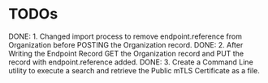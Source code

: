 # TODOs

DONE: 1. Changed import process to remove endpoint.reference from Organization before POSTING the Organization record. 
DONE: 2. After Writing the Endpoint Record GET the Organization record and PUT the record with endpoint.reference added.
DONE: 3. Create a Command Line utility to execute a search and retrieve the Public mTLS Certificate as a file.


